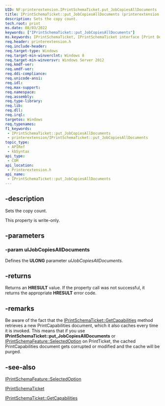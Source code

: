 ```yaml
---
UID: NF:printerextension.IPrintSchemaTicket.put_JobCopiesAllDocuments
title: IPrintSchemaTicket::put_JobCopiesAllDocuments (printerextension.h)
description: Sets the copy count.
tech.root: print
ms.date: 08/03/2022
keywords: ["IPrintSchemaTicket::put_JobCopiesAllDocuments"]
ms.keywords: IPrintSchemaTicket, IPrintSchemaTicket interface [Print Devices],JobCopiesAllDocuments property, IPrintSchemaTicket.JobCopiesAllDocuments, IPrintSchemaTicket.put_JobCopiesAllDocuments, IPrintSchemaTicket::JobCopiesAllDocuments, IPrintSchemaTicket::put_JobCopiesAllDocuments, JobCopiesAllDocuments property [Print Devices], JobCopiesAllDocuments property [Print Devices],IPrintSchemaTicket interface, print.iprintschematicket_put_jobcopiesalldocuments, printerextension/IPrintSchemaTicket::JobCopiesAllDocuments, printerextension/IPrintSchemaTicket::put_JobCopiesAllDocuments, put_JobCopiesAllDocuments
req.header: printerextension.h
req.include-header: 
req.target-type: Windows
req.target-min-winverclnt: Windows 8
req.target-min-winversvr: Windows Server 2012
req.kmdf-ver: 
req.umdf-ver: 
req.ddi-compliance: 
req.unicode-ansi: 
req.idl: 
req.max-support: 
req.namespace: 
req.assembly: 
req.type-library: 
req.lib: 
req.dll: 
req.irql: 
targetos: Windows
req.typenames: 
f1_keywords:
 - IPrintSchemaTicket::put_JobCopiesAllDocuments
 - printerextension/IPrintSchemaTicket::put_JobCopiesAllDocuments
topic_type:
 - APIRef
 - kbSyntax
api_type:
 - COM
api_location:
 - Printerextension.h
api_name:
 - IPrintSchemaTicket::put_JobCopiesAllDocuments
---
```


## -description

Sets the copy count.

This property is write-only.

## -parameters

### -param ulJobCopiesAllDocuments

Defines the **ULONG** parameter *ulJobCopiesAllDocuments*.

## -returns

Returns an **HRESULT** value. If the property call was not successful, it returns the appropriate **HRESULT** error code.

## -remarks

Be aware of the fact that the [IPrintSchemaTicket::GetCapabilities](/windows-hardware/drivers/ddi/printerextension/nf-printerextension-iprintschematicket-getcapabilities)  method retrieves a new PrintCapabilities document, which it also caches every time it is invoked. This means that if you use **IPrintSchemaTicket::put_JobCopiesAllDocuments** or [IPrintSchemaFeature::SelectedOption](/windows-hardware/drivers/ddi/printerextension/nf-printerextension-iprintschemafeature-put_selectedoption) on PrintTicket, the cached PrintCapabilities document gets corrupted or modified and the cache will be purged.

## -see-also

[IPrintSchemaFeature::SelectedOption](/windows-hardware/drivers/ddi/printerextension/nf-printerextension-iprintschemafeature-put_selectedoption)

[IPrintSchemaTicket](/windows-hardware/drivers/ddi/printerextension/nn-printerextension-iprintschematicket)

[IPrintSchemaTicket::GetCapabilities](/windows-hardware/drivers/ddi/printerextension/nf-printerextension-iprintschematicket-getcapabilities)
